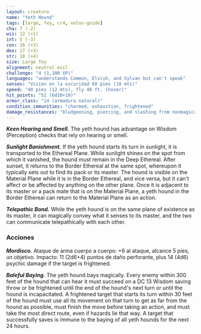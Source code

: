 ```yaml
---
layout: creature
name: "Yeth Hound"
tags: [large, fey, cr4, volos-guide]
cha: 7 (-2)
wis: 12 (+1)
int: 5 (-3)
con: 16 (+3)
dex: 17 (+3)
str: 18 (+4)
size: Large fey
alignment: neutral evil
challenge: "4 (1,100 XP)"
languages: "understands Common, Elvish, and Sylvan but can't speak"
senses: "Visión en la oscuridad 60 pies (18 mts)"
speed: "40 pies (12 mts), fly 40 ft. (hover)"
hit_points: "51 (6d10+18)"
armor_class: "14 (armadura natural)"
condition_immunities: "charmed, exhaustion, frightened"
damage_resistances: "bludgeoning, piercing, and slashing from nonmagical attacks not made with silvered weapons"
---
```


***Keen Hearing and Smell.*** The yeth hound has advantage on Wisdom (Perception) checks that rely on hearing or smell.

***Sunlight Banishment.*** If the yeth hound starts its turn in sunlight, it is transported to the Ethereal Plane. While sunlight shines on the spot from which it vanished, the hound must remain in the Deep Ethereal. After sunset, it returns to the Border Ethereal at the same spot, whereupon it typically sets out to find its pack or its master. The hound is visible on the Material Plane while it is in the Border Ethereal, and vice versa, but it can't affect or be affected by anything on the other plane. Once it is adjacent to its master or a pack mate that is on the Material Plane, a yeth hound in the Border Ethereal can return to the Material Plane as an action.

***Telepathic Bond.*** While the yeth hound is on the same plane of existence as its master, it can magically convey what it senses to its master, and the two can communicate telepathically with each other.

### Acciones

***Mordisco.*** Ataque de arma cuerpo a cuerpo: +6 al ataque, alcance 5 pies, un objetivo. Impacto: 11 (2d6+4) puntos de daño perforante, plus 14 (4d6) psychic damage if the target is frightened.

***Baleful Baying.*** The yeth hound bays magically. Every enemy within 300 feet of the hound that can hear it must succeed on a DC 13 Wisdom saving throw or be frightened until the end of the hound's next turn or until the hound is incapacitated. A frightened target that starts its turn within 30 feet of the hound must use all its movement on that turn to get as far from the hound as possible, must finish the move before taking an action, and must take the most direct route, even if hazards lie that way. A target that successfully saves is immune to the baying of all yeth hounds for the next 24 hours.